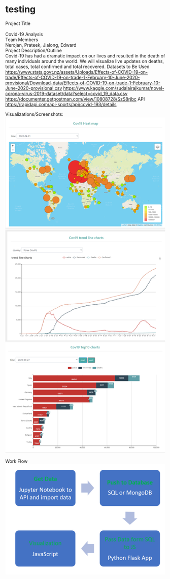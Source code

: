 # testing

Project Title <br/>
<br/>
Covid-19 Analysis  <br/>
Team Members<br/>
Nerojan, Prateek, Jialong, Edward
<br/>
Project Description/Outline
<br/>
Covid-19 has had a dramatic impact on our lives and resulted in the death of many individuals around the world. We will visualize live updates on deaths, total cases, total confirmed and total recovered.
Datasets to Be Used
https://www.stats.govt.nz/assets/Uploads/Effects-of-COVID-19-on-trade/Effects-of-COVID-19-on-trade-1-February-10-June-2020-provisional/Download-data/Effects-of-COVID-19-on-trade-1-February-10-June-2020-provisional.csv
https://www.kaggle.com/sudalairajkumar/novel-corona-virus-2019-dataset/data?select=covid_19_data.csv
https://documenter.getpostman.com/view/10808728/SzS8rjbc
API
https://rapidapi.com/api-sports/api/covid-193/details

Visualizations/Screenshots:
![Image of Heatmap](project_work_2_dynamic_visualization/images/worldheatmap.png)
![SunburstChart](project_work_2_dynamic_visualization/images/trendline.png)
![trendline](project_work_2_dynamic_visualization/images/top10.png)

Work Flow
![workflow](project_work_2_dynamic_visualization/images/flowchart.png)
